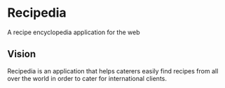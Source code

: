# Recipedia
A recipe encyclopedia application for the web

## Vision
Recipedia is an application that helps caterers easily find recipes from all over the world in order to cater for international clients.

